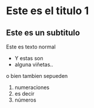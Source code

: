 # Este es el titulo 1

## Este es un subtitulo

Este es texto normal

  * Y estas son
  * alguna viñetas..

o bien tambien sepueden

  1. numeraciones
  1. es decir
  1. números
